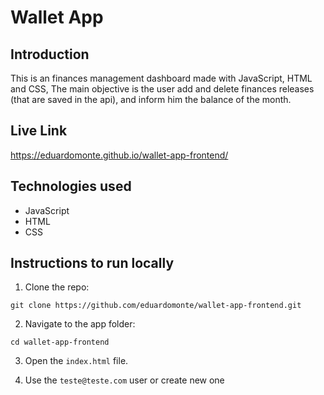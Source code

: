 # Wallet App

## Introduction

This is an finances management dashboard made with JavaScript, HTML and CSS, The main objective is the user add and delete finances releases (that are saved in the api), and inform him the balance of the month.

## Live Link
https://eduardomonte.github.io/wallet-app-frontend/

## Technologies used

- JavaScript
- HTML
- CSS

## Instructions to run locally
1. Clone the repo:

```
git clone https://github.com/eduardomonte/wallet-app-frontend.git
```

2. Navigate to the app folder:

```
cd wallet-app-frontend
```
3. Open the `index.html` file.

4. Use the `teste@teste.com` user or create new one